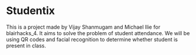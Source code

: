# Studentix
This is a project made by Vijay Shanmugam and Michael Ilie for blairhacks_4.  It aims to solve the problem of student attendance.  We will be using QR codes and facial recognition to determine whether student is present in class.
